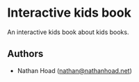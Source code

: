 # Interactive kids book

An interactive kids book about kids books.

## Authors

- Nathan Hoad ([nathan@nathanhoad.net](mailto:nathan@nathanhoad.net))
